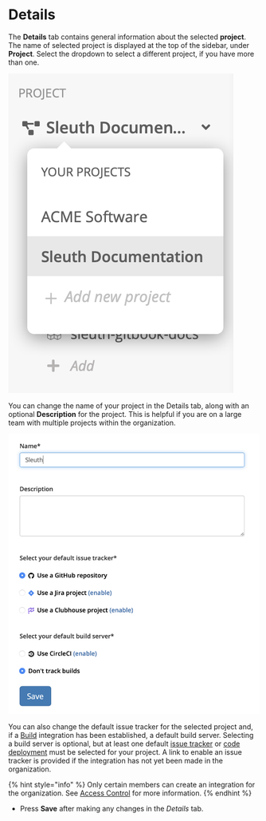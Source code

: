 # Details

The **Details** tab contains general information about the selected **project**. The name of selected project is displayed at the top of the sidebar, under **Project**. Select the dropdown to select a different project, if you have more than one. 

![Project selector in the sidebar](../../.gitbook/assets/project_selector.png)

You can change the name of your project in the Details tab, along with an optional **Description** for the project. This is helpful if you are on a large team with multiple projects within the organization. 

![Details tab in Project Settings](../../.gitbook/assets/details.png)

You can also change the default issue tracker for the selected project and, if a [Build](../../integrations-1/builds/) integration has been established, a default build server. Selecting a build server is optional, but at least one default [issue tracker](../../integrations-1/issue-trackers/) or [code deployment](../../integrations-1/change-sources/code-deployment/) must be selected for your project. A link to enable an issue tracker is provided if the integration has not yet been made in the organization.

{% hint style="info" %}
Only certain members can create an integration for the organization. See [Access Control](../../access-control.md) for more information. 
{% endhint %}

* Press **Save** after making any changes in the _Details_ tab. 

